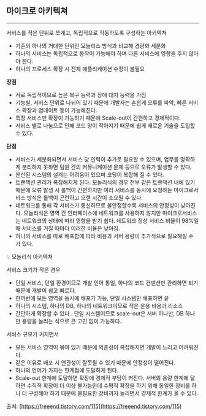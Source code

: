 ## 마이크로 아키텍쳐

---

서비스를 작은 단위로 쪼개고, 독립적으로 작동하도록 구성하는 아키텍쳐

- 기존의 하나의 거대한 단위인 모놀리스 방식과 비교해 경량화 세분화
- 하나의 서비스는 독립적으로 동작이 가능해야 하며 다른 서비스에 영향을 주지 않아야 한다.
- 하나의 프로세스 확장 시 전체 애플리케이션 수정이 불필요

**장점**

- 서로 독립적이므로 높은 복구 능력과 장애 대처 능력을 가짐
- 기능별, 서비스 단위로 나뉘어 있기 때문에 개발자는 손쉽게 오류를 파악, 빠른 서비스 확장과 업데이트 등이 가능해진다.
- 특정 서비스만 확장이 가능하기 때문에 Scale-out이 간편하고 경제적이다.
- 서비스 별로 나눔으로 인해 코드 양이 작아지기 때문에 쉽게 새로운 기술을 도입할 수 있다.

**단점**

- 서비스가 세분화되면서 서비스 당 인력이 추가로 필요할 수 있으며, 업무를 명확하게 분리하지 못하면 팀원 간의 커뮤니케이션 문제 등으로 오류가 발생할 수 있다.
- 분산된 시스템의 설계는 어려움이 있으며 코딩이 복잡해 질 수 있다.
- 트랜잭션 관리가 복잡해지게 된다. 모놀리식의 경우 전부 같은 트랜잭션 내에 있기 때문에 오류 발생 시 롤백이 간편하지만 여러 서비스를 동시에 요청하는 마이크로서비스 방식은 롤백이 곤란하고 오랜 시간이 소요될 수 있다.
- 네트워크를 통해 각 서비스가 통신하므로 불안정할수록 서비스의 안정성이 낮아진다. 모놀리식은 영역 간 인터페이스에 네트워크를 사용하지 않지만 마이크로서비스는 네트워크의 상태에 따라 영향을 받기 쉽다.
  네트워크 정상 서비스 비율이 98%일 때 서비스를 거칠 때마다 이러한 비율은 낮아짐.
- 하나의 서비스를 따로 배포함에 따라 비용과 서버 용량이 추가적으로 필요해질 수 가 있다.

<aside>
💡 모놀리식 아키텍쳐

서비스 크기가 작은 경우

- 단일 서비스, 단일 환경이므로 개발 언어 통일, 하나의 코드 컨벤션만 관리하면 되기 때문에 개발이 쉽고 빠르다.
- 한꺼번에 모든 영역을 동시에 배포가 가능, 단일 시스템만 배포하면 끝
- 하나의 시스템, 하나의 DB, 하나의 네트워크이므로 적은 운용 비용과 리소스
- 간단하게 확장할 수 있다.. 단일 시스템이므로 scale-out은 서버 하나만, DB 하나만 용량을 늘리는 식으로 큰 고민 없이 가능하다.

서비스 규모가 커지면서

- 모든 서비스 영역이 묶여 있기 때문에 의존성이 복잡해지면 개발이 느리고 어려워진다.
- 같은 이유로 배포 시 연관성이 잘못될 수 있기 때문에 안정성이 떨어진다.
- 하나의 언어가 가지는 한계점에 도달하게 된다.
- Scale-out 한계에 도달하면 확장에 경제적 부담이 커진다. 서버의 용량 한계에 달하면 수직적 확장이 더 이상 불가능한데 수평적 확장을 하기 위해 동일한 장비를 하나 더 구성해야 하기 때문에 불필요한 장비까지 늘리면서 경제적 한계가 올 수 있다.

</aside>

출처:
[https://freeend.tistory.com/115](https://freeend.tistory.com/115)